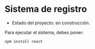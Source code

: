 <h1>Sistema de registro</h1>

- Estado del proyecto: en construcción.

Para ejecutar el sistema, debes poner: 

```npm install react```
